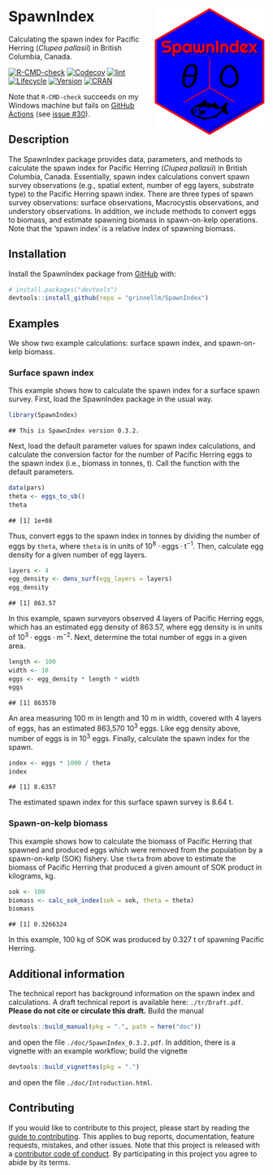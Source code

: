 
<!-- README.md is generated from README.Rmd; please edit README.Rmd. -->

# SpawnIndex <img src='man/sticker/sticker.png' align="right" height="250"/>

Calculating the spawn index for Pacific Herring (*Clupea pallasii*) in
British Columbia, Canada.

<!-- badges: start -->

[![R-CMD-check](https://github.com/grinnellm/SpawnIndex/workflows/R-CMD-check/badge.svg)](https://github.com/grinnellm/SpawnIndex/actions)
[![Codecov](https://codecov.io/gh/grinnellm/SpawnIndex/branch/master/graph/badge.svg)](https://codecov.io/gh/grinnellm/SpawnIndex)
[![lint](https://github.com/grinnellm/SpawnIndex/workflows/lint/badge.svg)](https://github.com/grinnellm/SpawnIndex/actions)
[![Lifecycle](https://img.shields.io/badge/lifecycle-stable-brightgreen.svg)](https://lifecycle.r-lib.org/articles/stages.html#stable)
[![Version](https://img.shields.io/badge/Version-0.3.2-orange.svg?style=flat-square)](commits/master)
[![CRAN](https://www.r-pkg.org/badges/version/SpawnIndex)](https://CRAN.R-project.org/package=SpawnIndex)
<!-- badges: end -->

Note that `R-CMD-check` succeeds on my Windows machine but fails on
[GitHub Actions](https://github.com/grinnellm/SpawnIndex/actions) (see
[issue \#30](https://github.com/grinnellm/SpawnIndex/issues/30)).

## Description

The SpawnIndex package provides data, parameters, and methods to
calculate the spawn index for Pacific Herring (*Clupea pallasii*) in
British Columbia, Canada. Essentially, spawn index calculations convert
spawn survey observations (e.g., spatial extent, number of egg layers,
substrate type) to the Pacific Herring spawn index. There are three
types of spawn survey observations: surface observations, Macrocystis
observations, and understory observations. In addition, we include
methods to convert eggs to biomass, and estimate spawning biomass in
spawn-on-kelp operations. Note that the ‘spawn index’ is a relative
index of spawning biomass.

## Installation

Install the SpawnIndex package from
[GitHub](https://github.com/grinnellm/SpawnIndex) with:

``` r
# install.packages("devtools")
devtools::install_github(repo = "grinnellm/SpawnIndex")
```

## Examples

We show two example calculations: surface spawn index, and spawn-on-kelp
biomass.

### Surface spawn index

This example shows how to calculate the spawn index for a surface spawn
survey. First, load the SpawnIndex package in the usual way.

``` r
library(SpawnIndex)
```

    ## This is SpawnIndex version 0.3.2.

Next, load the default parameter values for spawn index calculations,
and calculate the conversion factor for the number of Pacific Herring
eggs to the spawn index (i.e., biomass in tonnes, t). Call the function
with the default parameters.

``` r
data(pars)
theta <- eggs_to_sb()
theta
```

    ## [1] 1e+08

Thus, convert eggs to the spawn index in tonnes by dividing the number
of eggs by `theta`, where `theta` is in units of
10<sup>8</sup> ⋅ eggs ⋅ t<sup>−1</sup>. Then, calculate egg density for
a given number of egg layers.

``` r
layers <- 4
egg_density <- dens_surf(egg_layers = layers)
egg_density
```

    ## [1] 863.57

In this example, spawn surveyors observed 4 layers of Pacific Herring
eggs, which has an estimated egg density of 863.57, where egg density is
in units of 10<sup>3</sup> ⋅ eggs ⋅ m<sup>−2</sup>. Next, determine the
total number of eggs in a given area.

``` r
length <- 100
width <- 10
eggs <- egg_density * length * width
eggs
```

    ## [1] 863570

An area measuring 100 m in length and 10 m in width, covered with 4
layers of eggs, has an estimated 863,570 10<sup>3</sup> eggs. Like egg
density above, number of eggs is in 10<sup>3</sup> eggs. Finally,
calculate the spawn index for the spawn.

``` r
index <- eggs * 1000 / theta
index
```

    ## [1] 8.6357

The estimated spawn index for this surface spawn survey is 8.64 t.

### Spawn-on-kelp biomass

This example shows how to calculate the biomass of Pacific Herring that
spawned and produced eggs which were removed from the population by a
spawn-on-kelp (SOK) fishery. Use `theta` from above to estimate the
biomass of Pacific Herring that produced a given amount of SOK product
in kilograms, kg.

``` r
sok <- 100
biomass <- calc_sok_index(sok = sok, theta = theta)
biomass
```

    ## [1] 0.3266324

In this example, 100 kg of SOK was produced by 0.327 t of spawning
Pacific Herring.

## Additional information

The technical report has background information on the spawn index and
calculations. A draft technical report is available here:
`./tr/Draft.pdf`. **Please do not cite or circulate this draft.** Build
the manual

``` r
devtools::build_manual(pkg = ".", path = here("doc"))
```

and open the file `./doc/SpawnIndex_0.3.2.pdf`. In addition, there is a
vignette with an example workflow; build the vignette

``` r
devtools::build_vignettes(pkg = ".")
```

and open the file `./doc/Introduction.html`.

## Contributing

If you would like to contribute to this project, please start by reading
the [guide to contributing](CONTRIBUTING.md). This applies to bug
reports, documentation, feature requests, mistakes, and other issues.
Note that this project is released with a [contributor code of
conduct](CONDUCT.md). By participating in this project you agree to
abide by its terms.
